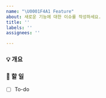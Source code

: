 ```yaml
---
name: "\U0001F4A1 Feature"
about: 새로운 기능에 대한 이슈를 작성하세요.
title: ''
labels: ''
assignees: ''

---
```


### 💡 개요
<!--새로운 기능에 대한 설명을 작성해 주세요.-->

### 🌿 할 일
<!--해야 할 일을 작성해 주세요.-->
- [ ] To-do
